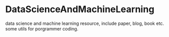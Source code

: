 # DataScienceAndMachineLearning
data science and machine learning resource, include paper, blog, book etc.
some utils for porgrammer coding.
